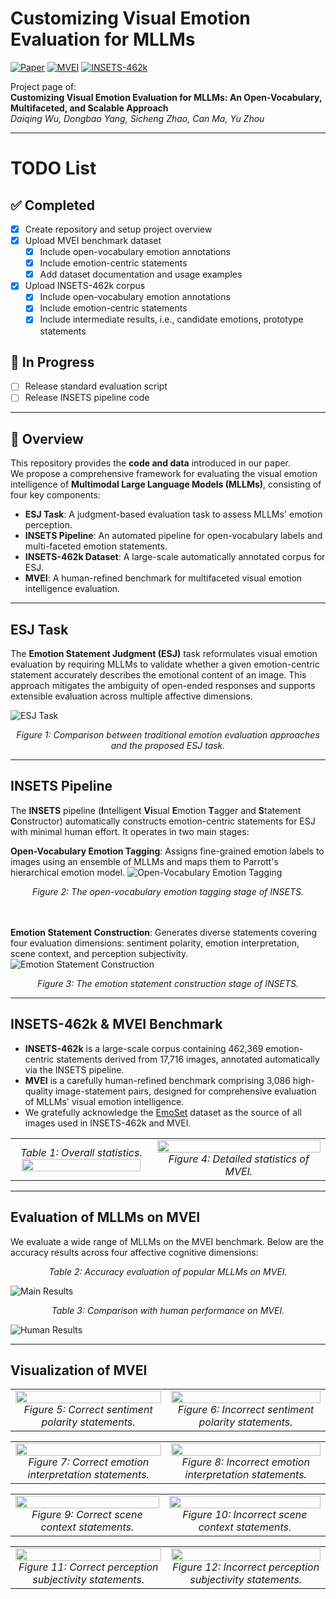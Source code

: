 # Customizing Visual Emotion Evaluation for MLLMs  

[![Paper](https://img.shields.io/badge/Paper-arXiv-blue)](https://arxiv.org/abs/2509.21950)  [![MVEI](https://img.shields.io/badge/MVEI-HuggingFace-orange)](https://huggingface.co/datasets/wudq/MVEI/tree/main/MVEI)  [![INSETS-462k](https://img.shields.io/badge/INSETS_462k-HuggingFace-orange)](https://huggingface.co/datasets/wudq/INSETS-462k)

Project page of:  
**Customizing Visual Emotion Evaluation for MLLMs: An Open-Vocabulary, Multifaceted, and Scalable Approach**  
*Daiqing Wu, Dongbao Yang, Sicheng Zhao, Can Ma, Yu Zhou*  

---

# TODO List

## ✅ Completed

- [x] Create repository and setup project overview
- [x] Upload MVEI benchmark dataset
  - [x] Include open-vocabulary emotion annotations
  - [x] Include emotion-centric statements
  - [x] Add dataset documentation and usage examples
- [x] Upload INSETS-462k corpus
  - [x] Include open-vocabulary emotion annotations
  - [x] Include emotion-centric statements
  - [x] Include intermediate results, i.e., candidate emotions, prototype statements

## 🔄 In Progress

- [ ] Release standard evaluation script
- [ ] Release INSETS pipeline code

---

## 📖 Overview  

This repository provides the **code and data** introduced in our paper.  
We propose a comprehensive framework for evaluating the visual emotion intelligence of **Multimodal Large Language Models (MLLMs)**, consisting of four key components:

- **ESJ Task**: A judgment-based evaluation task to assess MLLMs' emotion perception.
- **INSETS Pipeline**: An automated pipeline for open-vocabulary labels and multi-faceted emotion statements.  
- **INSETS-462k Dataset**: A large-scale automatically annotated corpus for ESJ.
- **MVEI**: A human-refined benchmark for multifaceted visual emotion intelligence evaluation.

---

## ESJ Task

The **Emotion Statement Judgment (ESJ)** task reformulates visual emotion evaluation by requiring MLLMs to validate whether a given emotion-centric statement accurately describes the emotional content of an image. This approach mitigates the ambiguity of open-ended responses and supports extensible evaluation across multiple affective dimensions.

![ESJ Task](images/ESJ.jpeg)
<div align="center">
<em>Figure 1: Comparison between traditional emotion evaluation approaches and the proposed ESJ task.</em>
</div>

---

## INSETS Pipeline

The **INSETS** pipeline (**I**ntelligent **Vi**sual **E**motion **T**agger and **S**tatement **C**onstructor) automatically constructs emotion-centric statements for ESJ with minimal human effort. It operates in two main stages:

**Open-Vocabulary Emotion Tagging**: Assigns fine-grained emotion labels to images using an ensemble of MLLMs and maps them to Parrott's hierarchical emotion model.
![Open-Vocabulary Emotion Tagging](images/INSETS-1.jpeg)
<div align="center">
<em>Figure 2: The open-vocabulary emotion tagging stage of INSETS.</em>
</div>

<br><br>
**Emotion Statement Construction**: Generates diverse statements covering four evaluation dimensions: sentiment polarity, emotion interpretation, scene context, and perception subjectivity.
![Emotion Statement Construction](images/INSETS-2.jpeg)
<div align="center">
<em>Figure 3: The emotion statement construction stage of INSETS.</em>
</div>

---

## INSETS-462k & MVEI Benchmark

- **INSETS-462k** is a large-scale corpus containing 462,369 emotion-centric statements derived from 17,716 images, annotated automatically via the INSETS pipeline.
- **MVEI** is a carefully human-refined benchmark comprising 3,086 high-quality image-statement pairs, designed for comprehensive evaluation of MLLMs' visual emotion intelligence.
- We gratefully acknowledge the [EmoSet](https://vcc.tech/EmoSet) dataset as the source of all images used in INSETS-462k and MVEI.

<table>
<tr>
<td align="center">
<em>Table 1: Overall statistics.</em>
<img src="images/Statis-2.jpeg" width="95%">
<br>
</td>
<td align="center">
<img src="images/Statis-1.jpeg" width="100%">
<br>
<em>Figure 4: Detailed statistics of MVEI.</em>
</td>
</tr>
</table>

---

## Evaluation of MLLMs on MVEI
We evaluate a wide range of MLLMs on the MVEI benchmark. Below are the accuracy results across four affective cognitive dimensions:

<div align="center">
<em>Table 2: Accuracy evaluation of popular MLLMs on MVEI.</em>
</div>

![Main Results](images/Evaluation-1.jpeg)

<div align="center">
<em>Table 3: Comparison with human performance on MVEI.</em>
</div>

![Human Results](images/Evaluation-2.jpeg)


---

## Visualization of MVEI

<table>
<tr>
<td align="center">
<img src="images/MVEI-1.jpeg" width="100%">
<br>
<em>Figure 5: Correct sentiment polarity statements.</em>
</td>
<td align="center">
<img src="images/MVEI-2.jpeg" width="100%">
<br>
<em>Figure 6: Incorrect sentiment polarity statements.</em>
</td>
</tr>
</table>

<table>
<tr>
<td align="center">
<img src="images/MVEI-3.jpeg" width="100%">
<br>
<em>Figure 7: Correct emotion interpretation statements.</em>
</td>
<td align="center">
<img src="images/MVEI-4.jpeg" width="100%">
<br>
<em>Figure 8: Incorrect emotion interpretation statements.</em>
</td>
</tr>
</table>

<table>
<tr>
<td align="center">
<img src="images/MVEI-5.jpeg" width="100%">
<br>
<em>Figure 9: Correct scene context statements.</em>
</td>
<td align="center">
<img src="images/MVEI-6.jpeg" width="100%">
<br>
<em>Figure 10: Incorrect scene context statements.</em>
</td>
</tr>
</table>

<table>
<tr>
<td align="center">
<img src="images/MVEI-7.jpeg" width="100%">
<br>
<em>Figure 11: Correct perception subjectivity statements.</em>
</td>
<td align="center">
<img src="images/MVEI-8.jpeg" width="100%">
<br>
<em>Figure 12: Incorrect perception subjectivity statements.</em>
</td>
</tr>
</table>
